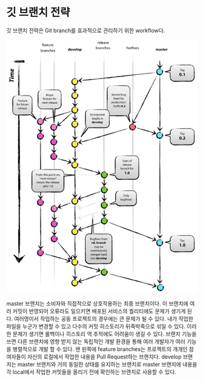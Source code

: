 # 깃 브랜치 전략  
깃 브랜치 전략은 Git branch를 효과적으로 관리하기 위한 workflow다. 

![Git-Flow](./git-flow.png)

master 브랜치는 소비자와 직접적으로 상호작용하는 최종 브랜치이다. 이 브랜치에 여러 커밋이 반영되어 오류라도 일으키면 배포된 서비스의 퀄리티에도 문제가 생기게 된다. 
여러명이서 작업하는 공동 프로젝트의 경우에는 큰 문제가 될 수 있다. 내가 작업한 파일을 누군가 변경할 수 있고 다수의 커밋 히스토리가 뒤죽박죽으로 섞일 수 있다. 
이러한 문제가 생기면 롤백이나 히스토리 역 추적에도 어려움이 생길 수 있다.  브랜치 기능을 쓰면 다른 브랜치에 영향 받지 않는 독립적인 개발 환경을 통해 여러 개발자가 여러 기능을 
병렬적으로 개발 할 수 있다. 
맨 왼쪽에 feature branches는 프로젝트의 개개인 참여자들이 자신의 로컬에서 작업한 내용을 Pull Request하는 브랜치다.
develop 브랜치는 master 브랜치와 거의 동일한 상태를 유지하는 브랜치로 master 브랜치에 내용을 각 local에서 작업한 커밋들을 올리기 전에 확인하는 브랜치로 사용할 수 있다.
